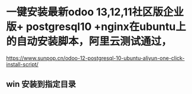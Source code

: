 # 一键安装最新odoo 13,12,11社区版企业版+ postgresql10 +nginx在ubuntu上的自动安装脚本，阿里云测试通过，https://www.sunpop.cn/odoo-12-postgresql-10-ubuntu-aliyun-one-click-install-script/## win 安装到指定目录